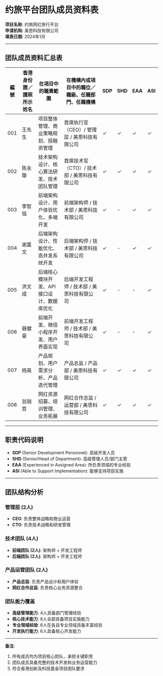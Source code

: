# 约旅平台团队成员资料表

**项目名称**: 约旅网红旅行平台  
**申请机构**: 美思科技有限公司  
**填表日期**: 2024年1月

---

## 团队成员资料汇总表

| 編號 | 香港身份證／護照所示姓名 | 在項目中的職責範圍 | 在機構內或項目中的職位／職級、任職部門、任職機構 | SDP | SHD | EAA | ASI |
|------|-------------------------|-------------------|-------------------------------------------|-----|-----|-----|-----|
| 001  | 王先生                   | 项目整体管理、商业策略规划、投融资管理 | 首席执行官（CEO）/ 管理层 / 美思科技有限公司 | ✓   | ✓   | ✓   | ✓   |
| 002  | 陈永璇                   | 技术架构设计、核心算法研发、技术团队管理 | 首席技术官（CTO）/ 技术部 / 美思科技有限公司 | ✓   | ✓   | ✓   | ✓   |
| 003  | 李智铭                   | 前端架构设计、用户体验优化、多端开发 | 前端架构师 / 技术部 / 美思科技有限公司 | ✓   | -   | ✓   | ✓   |
| 004  | 谢嘉文                   | 后端架构设计、性能优化、高并发系统开发 | 后端架构师 / 技术部 / 美思科技有限公司 | ✓   | -   | ✓   | ✓   |
| 005  | 洪文成                   | 后端核心模块开发、API接口设计、数据库优化 | 后端开发工程师 / 技术部 / 美思科技有限公司 | ✓   | -   | -   | ✓   |
| 006  | 聂健豪                   | 前端开发、微信小程序开发、用户界面实现 | 前端开发工程师 / 技术部 / 美思科技有限公司 | ✓   | -   | -   | ✓   |
| 007  | 杨英                     | 产品规划、用户需求分析、产品迭代管理 | 产品总监 / 产品部 / 美思科技有限公司 | ✓   | ✓   | ✓   | ✓   |
| 008  | 翁销哲                   | 网红资源招募、培训管理、业务拓展 | 网红合作总监 / 运营部 / 美思科技有限公司 | ✓   | ✓   | ✓   | ✓   |

---

## 职责代码说明

- **SDP** (Senior Development Personnel): 高级开发人员
- **SHD** (Senior/Head of Department): 高级管理人员/部门主管
- **EAA** (Experienced in Assigned Area): 所负责领域的专业经验
- **ASI** (Able to Support Implementation): 能够支持项目实施

---

## 团队结构分析

### 管理层 (2人)
- **CEO**: 负责整体战略和商业运营
- **CTO**: 负责技术战略和研发管理

### 技术团队 (4人)
- **前端团队 (2人)**: 架构师 + 开发工程师
- **后端团队 (2人)**: 架构师 + 开发工程师

### 产品运营团队 (2人)
- **产品总监**: 负责产品设计和用户体验
- **网红合作总监**: 负责核心业务资源整合

### 团队能力覆盖
- **高级管理能力**: 4人具备部门管理经验
- **核心技术能力**: 8人全部具备项目实施能力
- **专业领域经验**: 6人在各自专业领域具备丰富经验
- **开发执行能力**: 6人具备核心开发能力

---

**备注**: 
1. 所有成员均为项目核心团队，承担关键职责
2. 团队成员具备完整的技术开发和业务运营能力
3. 符合香港创新及科技基金项目团队要求 
